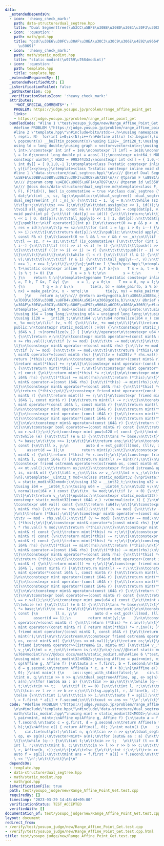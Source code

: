 ```yaml
---
data:
  _extendedDependsOn:
  - icon: ':heavy_check_mark:'
    path: data-structure/dual_segtree.hpp
    title: "Dual Segmenttree(\u53CC\u5BFE\u30BB\u30B0\u30E1\u30F3\u30C8\u6728)"
  - icon: ':question:'
    path: math/gcd.hpp
    title: "gcd(\u30E6\u30FC\u30AF\u30EA\u30C3\u30C9\u306E\u4E92\u9664\u6CD5\u306A\
      \u3069)"
  - icon: ':heavy_check_mark:'
    path: math/static_modint.hpp
    title: "static modint(\u9759\u7684modint)"
  - icon: ':question:'
    path: template.hpp
    title: template.hpp
  _extendedRequiredBy: []
  _extendedVerifiedWith: []
  _isVerificationFailed: false
  _pathExtension: cpp
  _verificationStatusIcon: ':heavy_check_mark:'
  attributes:
    '*NOT_SPECIAL_COMMENTS*': ''
    PROBLEM: https://judge.yosupo.jp/problem/range_affine_point_get
    links:
    - https://judge.yosupo.jp/problem/range_affine_point_get
  bundledCode: "#line 1 \"test/yosupo_judge/new/Range_Affine_Point_Get.test.cpp\"\n\
    #define PROBLEM \"https://judge.yosupo.jp/problem/range_affine_point_get\"\n\n\
    #line 2 \"template.hpp\"\n#include<bits/stdc++.h>\nusing namespace std;\n#define\
    \ rep(i, N)  for(int i=0;i<(N);i++)\n#define all(x) (x).begin(),(x).end()\n#define\
    \ popcount(x) __builtin_popcount(x)\nusing i128=__int128_t;\nusing ll = long long;\n\
    using ld = long double;\nusing graph = vector<vector<int>>;\nusing P = pair<int,\
    \ int>;\nconstexpr int inf = 1e9;\nconstexpr ll infl = 1e18;\nconstexpr ld eps\
    \ = 1e-6;\nconst long double pi = acos(-1);\nconstexpr uint64_t MOD = 1e9 + 7;\n\
    constexpr uint64_t MOD2 = 998244353;\nconstexpr int dx[] = { 1,0,-1,0 };\nconstexpr\
    \ int dy[] = { 0,1,0,-1 };\ntemplate<class T>static constexpr inline void chmax(T&x,T\
    \ y){if(x<y)x=y;}\ntemplate<class T>static constexpr inline void chmin(T&x,T y){if(x>y)x=y;}\n\
    #line 1 \"data-structure/dual_segtree.hpp\"\n\n/// @brief Dual Segmenttree(\u53CC\
    \u5BFE\u30BB\u30B0\u30E1\u30F3\u30C8\u6728)\n/// @tparam F \u8981\u7D20\u306E\u578B\
    \n/// @tparam comp \u4E8C\u9805\u6F14\u7B97\n/// @tparam id \u5358\u4F4D\u5143\
    \n/// @docs docs/data-structure/dual_segtree.md\ntemplate<class F, F(*comp)(F,\
    \ F), F(*id)(), bool is_commutative = true >\nclass dual_segtree {\n\tvector<F>\
    \ dat;\n\tint _n, sz, lg;\n\npublic:\n\tdual_segtree() :dual_segtree(0) {}\n\t\
    dual_segtree(int _n) :_n(_n) {\n\t\tsz = 1, lg = 0;\n\t\twhile (sz < _n) {\n\t\
    \t\tlg++;\n\t\t\tsz <<= 1;\n\t\t}\n\t\tdat.assign(sz << 1, id());\n\t}\n\nprivate:\n\
    \tvoid all_apply(int p, const F& v) {\n\t\tdat[p] = comp(dat[p], v);\n\t}\n\t\
    void push(int p) {\n\t\tif (dat[p] == id()) {\n\t\t\treturn;\n\t\t}\n\t\tall_apply(p\
    \ << 1 | 0, dat[p]);\n\t\tall_apply(p << 1 | 1, dat[p]);\n\t\tdat[p] = id();\n\
    \t}\npublic:\n\tF operator[](int p) {\n\t\tassert(0 <= p && p < _n);\n\n\t\tF\
    \ res = id();\n\n\t\tp += sz;\n\t\tfor (int i = lg; i > 0; i--) {\n\t\t\tpush(p\
    \ >> i);\n\t\t}\n\t\treturn dat[p];\n\t}\npublic:\n\n\tvoid apply(int l, int r,\
    \ const F& v) {\n\t\tassert(0 <= l && l <= r && r <= _n);\n\t\tif (l == r)return;\n\
    \t\tl += sz, r += sz;\n\t\tif (is_commutative) {\n\t\t\tfor (int i = lg; i > 0;\
    \ i--) {\n\t\t\t\tif (((l >> i) << i) != l) {\n\t\t\t\t\tpush(l >> i);\n\t\t\t\
    \t}\n\t\t\t\tif (((r >> i) << i) != r) {\n\t\t\t\t\tpush((r - 1) >> i);\n\t\t\t\
    \t}\n\t\t\t}\n\t\t}\n\n\t\twhile (l < r) {\n\t\t\tif (l & 1) {\n\t\t\t\tall_apply(l++,\
    \ v);\n\t\t\t}\n\t\t\tif (r & 1) {\n\t\t\t\tall_apply(--r, v);\n\t\t\t}\n\t\t\t\
    l >>= 1, r >>= 1;\n\t\t}\n\t}\n};\n#line 1 \"math/gcd.hpp\"\ntemplate<typename\
    \ T>\nstatic constexpr inline T _gcd(T a,T b){\n    T s = a, t = b;\n    while\
    \ (s % t != 0) {\n        T u = s % t;\n\n        s = t;\n        t = u;\n   \
    \ }\n    return t;\n}\ntemplate<typename T>\nstatic constexpr inline T ext_gcd(T\
    \ a, T b, T &x, T &y) {\n    x = 1, y = 0;\n    T nx = 0, ny = 1;\n    while(b)\
    \ {\n        T q = a / b;\n        tie(a, b) = make_pair(b, a % b);\n        tie(x,\
    \ nx) = make_pair(nx, x - nx*q);\n        tie(y, ny) = make_pair(ny, y - ny*q);\n\
    \    }\n    return a;\n}\n/// @return ax+by=gcd(a,b)\u306A\u308Bx,y\u3092\u683C\
    \u7D0D\u3059\u308B,\u8FD4\u308A\u5024\u306Bgcd(a,b)\n\n/// @brief gcd(\u30E6\u30FC\
    \u30AF\u30EA\u30C3\u30C9\u306E\u4E92\u9664\u6CD5\u306A\u3069)\n#line 3 \"math/static_modint.hpp\"\
    \ntemplate<__uint64_t mod>\nclass static_modint {\nprivate:\n\tusing mint = static_modint<mod>;\n\
    \tusing i64 = long long;\n\tusing u64 = unsigned long long;\n\tusing u128 = __uint128_t;\n\
    \tusing i128 = __int128_t;\n\n\tu64 v;\n\tu64 normalize(i64 v_) const {\n\t\t\
    v_ %= mod;\n\t\tif (v_ < 0) {\n\t\t\tv_ += mod;\n\t\t}\n\t\treturn v_;\n\t}\n\
    public:\n\tconstexpr static_modint() :v(0) {}\n\tconstexpr static_modint(const\
    \ i64& v_) :v(normalize(v_)) { }\n\n\t//operator\n\tconstexpr u64 val() const\
    \ {\n\t\treturn v;\n\t}\n\tconstexpr mint& operator+=(const mint& rhs) {\n\t\t\
    v += rhs.val();\n\t\tif (v >= mod) {\n\t\t\tv -= mod;\n\t\t}\n\t\treturn (*this);\n\
    \t}\n\tconstexpr mint& operator-=(const mint& rhs) {\n\t\tv += mod - rhs.val();\n\
    \t\tif (v >= mod) {\n\t\t\tv -= mod;\n\t\t}\n\t\treturn (*this);\n\t}\n\tconstexpr\
    \ mint& operator*=(const mint& rhs) {\n\t\tv = (u128)v * rhs.val() % mod;\n\t\t\
    return (*this);\n\t}\n\n\n\tconstexpr mint operator+(const mint& r) const {\n\t\
    \treturn mint(*this) += r;\n\t}\n\tconstexpr mint operator-(const mint& r) const\
    \ {\n\t\treturn mint(*this) -= r;\n\t}\n\tconstexpr mint operator*(const mint&\
    \ r) const {\n\t\treturn mint(*this) *= r;\n\t}\n\n\tconstexpr mint& operator+=(const\
    \ i64& rhs) {\n\t\t(*this) += mint(rhs);\n\t\treturn (*this);\n\t}\n\tconstexpr\
    \ mint& operator-=(const i64& rhs) {\n\t\t(*this) -= mint(rhs);\n\t\treturn (*this);\n\
    \t}\n\tconstexpr mint& operator*=(const i64& rhs) {\n\t\t(*this) *= mint(rhs);\n\
    \t\treturn (*this);\n\t}\n\tconstexpr friend mint operator+(const i64& l, const\
    \ mint& r) {\n\t\treturn mint(l) += r;\n\t}\n\tconstexpr friend mint operator-(const\
    \ i64& l, const mint& r) {\n\t\treturn mint(l) -= r;\n\t}\n\tconstexpr friend\
    \ mint operator*(const i64& l, const mint& r) {\n\t\treturn mint(l) *= r;\n\t\
    }\n\n\tconstexpr mint operator+(const i64& r) {\n\t\treturn mint(*this) += r;\n\
    \t}\n\tconstexpr mint operator-(const i64& r) {\n\t\treturn mint(*this) -= r;\n\
    \t}\n\tconstexpr mint operator*(const i64& r) {\n\t\treturn mint(*this) *= r;\n\
    \t}\n\n\n\tconstexpr mint& operator=(const i64& r) {\n\t\treturn (*this) = mint(r);\n\
    \t}\n\n\tconstexpr bool operator==(const mint& r) const {\n\t\treturn (*this).val()\
    \ == r.val();\n\t}\n\tconstexpr mint pow(u128 e) const {\n\t\tmint ans(1), base(*this);\n\
    \t\twhile (e) {\n\t\t\tif (e & 1) {\n\t\t\t\tans *= base;\n\t\t\t}\n\t\t\tbase\
    \ *= base;\n\t\t\te >>= 1;\n\t\t}\n\t\treturn ans;\n\t}\n\n\tconstexpr mint inv()\
    \ const {\n\t\tll x, y;\n        auto d = ext_gcd((ll)mod, (ll)v, x, y);\n   \
    \     assert(d == 1);\n        return mint(y);\n\t}\n\n\tconstexpr mint& operator/=(const\
    \ mint& r) {\n\t\treturn (*this) *= r.inv();\n\t}\n\tconstexpr friend mint operator/(const\
    \ mint& l, const i64& r) {\n\t\treturn mint(l) /= mint(r);\n\t}\n\n\t//iostream\n\
    \tconstexpr friend ostream& operator<<(ostream& os, const mint& mt) {\n\t\tos\
    \ << mt.val();\n\t\treturn os;\n\t}\n\tconstexpr friend istream& operator>>(istream&\
    \ is, mint& mt) {\n\t\ti64 v_;\n\t\tis >> v_;\n\t\tmt = v_;\n\t\treturn is;\n\t\
    }\n};\ntemplate<__uint32_t mod>\nclass static_modint32 {\nprivate:\n\tusing mint\
    \ = static_modint32<mod>;\n\tusing i32 = __int32_t;\n\tusing u32 = __uint32_t;\n\
    \tusing i64 = __int64_t;\n\tusing u64 = __uint64_t;\n\n\tu32 v;\n\tinline u32\
    \ normalize(i64 v_) const {\n\t\tv_ %= mod;\n\t\tif (v_ < 0) {\n\t\t\tv_ += mod;\n\
    \t\t}\n\t\treturn v_;\n\t}\npublic:\n\tconstexpr static_modint32() :v(0) {}\n\t\
    constexpr static_modint32(const i64& v_) :v(normalize(v_)) { }\n\n\t//operator\n\
    \tconstexpr u64 val() const {\n\t\treturn (u64)v;\n\t}\n\tconstexpr mint& operator+=(const\
    \ mint& rhs) {\n\t\tv += rhs.val();\n\t\tif (v >= mod) {\n\t\t\tv -= mod;\n\t\t\
    }\n\t\treturn (*this);\n\t}\n\tconstexpr mint& operator-=(const mint& rhs) {\n\
    \t\tv += mod - rhs.val();\n\t\tif (v >= mod) {\n\t\t\tv -= mod;\n\t\t}\n\t\treturn\
    \ (*this);\n\t}\n\tconstexpr mint& operator*=(const mint& rhs) {\n\t\tv = (u64)v\
    \ * rhs.val() % mod;\n\t\treturn (*this);\n\t}\n\n\tconstexpr mint operator+(const\
    \ mint& r) const {\n\t\treturn mint(*this) += r;\n\t}\n\tconstexpr mint operator-(const\
    \ mint& r) const {\n\t\treturn mint(*this) -= r;\n\t}\n\tconstexpr mint operator*(const\
    \ mint& r) const {\n\t\treturn mint(*this) *= r;\n\t}\n\n\tconstexpr mint& operator+=(const\
    \ i64& rhs) {\n\t\t(*this) += mint(rhs);\n\t\treturn (*this);\n\t}\n\tconstexpr\
    \ mint& operator-=(const i64& rhs) {\n\t\t(*this) -= mint(rhs);\n\t\treturn (*this);\n\
    \t}\n\tconstexpr mint& operator*=(const i64& rhs) {\n\t\t(*this) *= mint(rhs);\n\
    \t\treturn (*this);\n\t}\n\tconstexpr friend mint operator+(const i64& l, const\
    \ mint& r) {\n\t\treturn mint(l) += r;\n\t}\n\tconstexpr friend mint operator-(const\
    \ i64& l, const mint& r) {\n\t\treturn mint(l) -= r;\n\t}\n\tconstexpr friend\
    \ mint operator*(const i64& l, const mint& r) {\n\t\treturn mint(l) *= r;\n\t\
    }\n\n\tconstexpr mint operator+(const i64& r) {\n\t\treturn mint(*this) += r;\n\
    \t}\n\tconstexpr mint operator-(const i64& r) {\n\t\treturn mint(*this) -= r;\n\
    \t}\n\tconstexpr mint operator*(const i64& r) {\n\t\treturn mint(*this) *= r;\n\
    \t}\n\n\n\tconstexpr mint& operator=(const i64& r) {\n\t\treturn (*this) = mint(r);\n\
    \t}\n\n\tconstexpr bool operator==(const mint& r) const {\n\t\treturn (*this).val()\
    \ == r.val();\n\t}\n\tconstexpr mint pow(u64 e) const {\n\t\tmint ans(1), base(*this);\n\
    \t\twhile (e) {\n\t\t\tif (e & 1) {\n\t\t\t\tans *= base;\n\t\t\t}\n\t\t\tbase\
    \ *= base;\n\t\t\te >>= 1;\n\t\t}\n\t\treturn ans;\n\t}\n\n\tconstexpr mint inv()\
    \ const {\n        ll x, y;\n        auto d = ext_gcd((ll)mod, (ll)v, x, y);\n\
    \        assert(d == 1);\n        return mint(y);\n    }\n\n\tconstexpr mint&\
    \ operator/=(const mint& r) {\n\t\treturn (*this) *= r.inv();\n\t}\n    constexpr\
    \ mint operator/(const mint& r) { return mint(*this) *= r.inv(); }\n    constexpr\
    \ friend mint operator/(const mint& l, const i64& r) {\n\t\treturn mint(l) /=\
    \ mint(r);\n\t}\n\n\t//iostream\n\tconstexpr friend ostream& operator<<(ostream&\
    \ os, const mint& mt) {\n\t\tos << mt.val();\n\t\treturn os;\n\t}\n\tconstexpr\
    \ friend istream& operator>>(istream& is, mint& mt) {\n\t\ti64 v_;\n\t\tis >>\
    \ v_;\n\t\tmt = v_;\n\t\treturn is;\n\t}\n\n};\n///@brief static modint(\u9759\
    \u7684modint)\n///@docs docs/math/static_modint.md\n#line 6 \"test/yosupo_judge/new/Range_Affine_Point_Get.test.cpp\"\
    \nusing mint = static_modint32<MOD2>;\nusing Affine = pair<mint, mint>;\nAffine\
    \ op(Affine g, Affine f) {\n\tauto a = f.first, b = f.second;\n\tauto c = g.first,\
    \ d = g.second;\n\treturn Affine(a * c, a * d + b);\n}\nAffine e() { return Affine(1,\
    \ 0); }\nint main() {\n    ios::sync_with_stdio(false);\n    cin.tie(nullptr);\n\
    \tint n, q;\n\tcin >> n >> q;\n\tdual_segtree<Affine, op, e> sg(n);\n\tvector<mint>\
    \ a(n);\n\tfor (auto& aa : a) {\n\t\tcin >> aa;\n\t}\n\twhile (q--) {\n\t\tint\
    \ t;\n\t\tcin >> t;   \n\t\tif (t == 0) {\n\t\t\tint l, r;\n\t\t\tmint b, c;\n\
    \t\t\tcin >> l >> r >> b >> c;\n\t\t\tsg.apply(l, r, Affine(b, c));\n\t\t}\n\t\
    \telse {\n\t\t\tint i;\n\t\t\tcin >> i;\n\t\t\tauto f = sg[i];\n\t\t\tmint ans\
    \ = f.first * a[i] + f.second;\n\t\t\tcout << ans << '\\n';\n\t\t}\n\t}\n}\n"
  code: "#define PROBLEM \"https://judge.yosupo.jp/problem/range_affine_point_get\"\
    \n\n#include\"template.hpp\"\n#include\"data-structure/dual_segtree.hpp\"\n#include\"\
    math/static_modint.hpp\"\nusing mint = static_modint32<MOD2>;\nusing Affine =\
    \ pair<mint, mint>;\nAffine op(Affine g, Affine f) {\n\tauto a = f.first, b =\
    \ f.second;\n\tauto c = g.first, d = g.second;\n\treturn Affine(a * c, a * d +\
    \ b);\n}\nAffine e() { return Affine(1, 0); }\nint main() {\n    ios::sync_with_stdio(false);\n\
    \    cin.tie(nullptr);\n\tint n, q;\n\tcin >> n >> q;\n\tdual_segtree<Affine,\
    \ op, e> sg(n);\n\tvector<mint> a(n);\n\tfor (auto& aa : a) {\n\t\tcin >> aa;\n\
    \t}\n\twhile (q--) {\n\t\tint t;\n\t\tcin >> t;   \n\t\tif (t == 0) {\n\t\t\t\
    int l, r;\n\t\t\tmint b, c;\n\t\t\tcin >> l >> r >> b >> c;\n\t\t\tsg.apply(l,\
    \ r, Affine(b, c));\n\t\t}\n\t\telse {\n\t\t\tint i;\n\t\t\tcin >> i;\n\t\t\t\
    auto f = sg[i];\n\t\t\tmint ans = f.first * a[i] + f.second;\n\t\t\tcout << ans\
    \ << '\\n';\n\t\t}\n\t}\n}\n"
  dependsOn:
  - template.hpp
  - data-structure/dual_segtree.hpp
  - math/static_modint.hpp
  - math/gcd.hpp
  isVerificationFile: true
  path: test/yosupo_judge/new/Range_Affine_Point_Get.test.cpp
  requiredBy: []
  timestamp: '2023-03-29 14:48:44+09:00'
  verificationStatus: TEST_ACCEPTED
  verifiedWith: []
documentation_of: test/yosupo_judge/new/Range_Affine_Point_Get.test.cpp
layout: document
redirect_from:
- /verify/test/yosupo_judge/new/Range_Affine_Point_Get.test.cpp
- /verify/test/yosupo_judge/new/Range_Affine_Point_Get.test.cpp.html
title: test/yosupo_judge/new/Range_Affine_Point_Get.test.cpp
---
```

